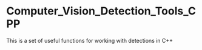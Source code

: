 Computer_Vision_Detection_Tools_CPP
===================================

This is a set of useful functions for working with detections in C++
